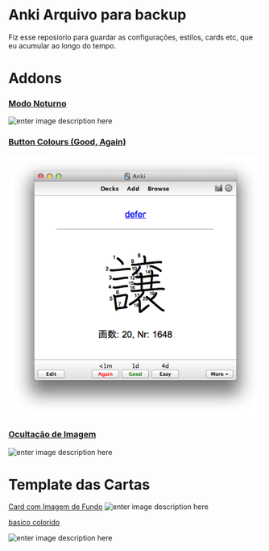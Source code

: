 ﻿# Anki Arquivo para backup 
Fiz esse reposiorio para guardar as configurações, estilos, cards etc, que eu acumular ao longo do tempo.


# Addons
### [Modo Noturno](https://ankiweb.net/shared/info/1496166067)
![enter image description here](https://raw.githubusercontent.com/krassowski/Anki-Night-Mode/master/preview.png)

### [Button Colours (Good, Again)](https://ankiweb.net/shared/info/2494384865)
![](https://raw.githubusercontent.com/C9HDN/anki-button-colours/master/screenshot.jpeg)

### [Ocultação de Imagem](https://ankiweb.net/shared/info/1111933094)
![enter image description here](https://raw.githubusercontent.com/glutanimate/image-occlusion-enhanced/master/screenshots/ankiweb.png)


# Template das Cartas
[Card com Imagem de Fundo](https://github.com/rafamar9806/ankiTricks/blob/master/cardEstilo/cardBackgroundImage.css)
![enter image description here](https://i.imgur.com/EHoHp48.jpg)

[basico colorido](https://github.com/rafamar9806/ankiTricks/blob/master/cards/templateCards/templatecolorido.apkg)

![enter image description here](https://i.imgur.com/QmQVwzL.png)



